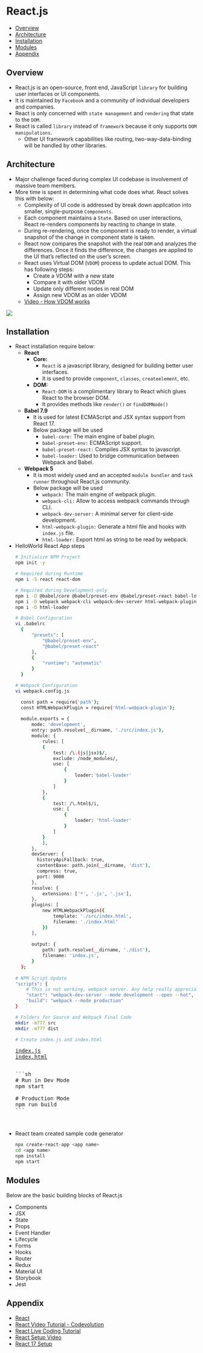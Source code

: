 # React.js

- [Overview](#overview)
- [Architecture](#architecture)
- [Installation](#installation)
- [Modules](#modules)
- [Appendix](#appendix)

## Overview
- React.js is an open-source, front end, JavaScript `library` for building user interfaces or UI components.
- It is maintained by `Facebook` and a community of individual developers and companies.
- React is only concerned with `state management` and `rendering` that state to the `DOM`. 
- React is called `library` instead of `framework` because it only supports `DOM manipulations`. 
  - Other UI framework capabilities like routing, two-way-data-binding will be handled by other libraries.

## Architecture
- Major challenge faced during complex UI codebase is involvement of massive team members.
- More time is spent in determining what code does what. React solves this with below:
    - Complexity of UI code is addressed by break down application into smaller, single-purpose `Components`.
    - Each component maintains a `State`. Based on user interactions, React re-renders components by reacting to change in state.
    - During re-rendering, once the component is ready to render, a virtual snapshot of the change in component state is taken.
    - React now compares the snapshot with the real `DOM` and analyzes the differences. Once it finds the difference, the changes are applied to the UI that’s reflected on the user’s screen. 
    - React uses Virtual DOM (`VDOM`) process to update actual DOM. This has following steps:
      - Create a VDOM with a new state
      - Compare it with older VDOM
      - Update only different nodes in real DOM
      - Assign new VDOM as an older VDOM
    - [Video - How VDOM works](https://www.youtube.com/watch?v=BYbgopx44vo)

![](./01-Images/01-ReactArchitecture.png)

## Installation
- React installation require below:
  - **React**
    - **Core:**
      - `React` is a javascript library, designed for building better user interfaces.
      - It is used to provide `component`, `classes`, `createelement`, etc.
    - **DOM:**
      - `React-DOM` is a complimentary library to React which glues React to the browser DOM.
      - It provides methods like `render()` or `findDOMNode()`
  - **Babel 7.9**
    - It is used for latest ECMAScript and JSX syntax support from React 17.
    - Below package will be used
      - `babel-core:` The main engine of babel plugin.
      - `babel-preset-env:` ECMAScript support.
      - `babel-preset-react:` Compiles JSX syntax to javascript.
      - `babel-loader:` Used to bridge communication between Webpack and Babel.
  - **Webpack 5**
    - It is most widely used and an accepted `module bundler` and `task runner` throughout React.js community.
    - Below package will be used
      - `webpack:` The main engine of webpack plugin.
      - `webpack-cli:` Allow to access webpack commands through CLI.
      - `webpack-dev-server:` A minimal server for client-side development.
      - `html-webpack-plugin:` Generate a html file and hooks with `index.js` file.
      - `html-loader:` Export html as string to be read by webpack.
- HelloWorld React App steps
  ```sh
  # Initialize NPM Project
  npm init -y

  # Required during Runtime
  npm i -S react react-dom

  # Required during Development-only
  npm i -D @babel/core @babel/preset-env @babel/preset-react babel-loader
  npm i -D webpack webpack-cli webpack-dev-server html-webpack-plugin
  npm i -D html-loader

  # Babel Configuration
  vi .babelrc
    {
        "presets": [
            "@babel/preset-env", 
            "@babel/preset-react"
        ],
        {
            "runtime": "automatic"
        }
    }

  # Webpack Configuration
  vi webpack.config.js

    const path = require('path');
    const HTMLWebpackPlugin = require('html-webpack-plugin');
    
    module.exports = {
        mode: 'development',
        entry: path.resolve(__dirname, './src/index.js'),
        module: {
            rules: [
            {
                test: /\.(js|jsx)$/,
                exclude: /node_modules/,
                use: [
                    {
                        loader:'babel-loader'
                    }
                ]
            },
            {
                test: /\.html$/i,
                use: [
                    {
                        loader: 'html-loader'
                    }
                ]
            }
            ],
        },
        devServer: {
          historyApiFallback: true,
          contentBase: path.join(__dirname, 'dist'),
          compress: true,
          port: 9000
        },
        resolve: {
            extensions: ['*', '.js', '.jsx'],
        },
        plugins: [
            new HTMLWebpackPlugin({
                template: './src/index.html',
                filename: './index.html'
            })
        ],
    
        output: {
            path: path.resolve(__dirname, './dist'),
            filename: 'index.js',
        }
    };
    
  # NPM Script Update
  "scripts": {
      # This is not working, webpack server. Any help really appreciated.
      "start": "webpack-dev-server --mode development --open --hot",
      "build": "webpack --mode production"
  }   
  
  # Folders for Source and Webpack Final Code
  mkdir -m777 src
  mkdir -m777 dist

  # Create index.js and index.html
  ```
  <pre>
  <a href=./02-MyDev/01/HelloWorld/src/index.js>index.js</a>
  <a href=./02-MyDev/01/HelloWorld/src/index.html>index.html</a>
  <pre>
  
  ```sh
  # Run in Dev Mode
  npm start

  # Production Mode
  npm run build
  ```

- React team created sample code generator 
  ```sh
  npx create-react-app <app name>
  cd <app name>
  npm install
  npm start
  ```

## Modules
Below are the basic building blocks of React.js
- Components
- JSX
- State
- Props
- Event Handler
- Lifecycle
- Forms
- Hooks
- Router
- Redux
- Material UI
- Storybook
- Jest

## Appendix
- [React](https://reactjs.org/)
- [React Video Tutorial - Codevolution](https://www.youtube.com/watch?v=QFaFIcGhPoM&list=PLC3y8-rFHvwgg3vaYJgHGnModB54rxOk3)
- [React Live Coding Tutorial](https://scrimba.com/learn/learnreact)
- [React Setup Video](https://www.youtube.com/watch?v=ihhPyqfdbjo&t=514s)
- [React 17 Setup](https://iamabhirupdatta.medium.com/setting-up-react-17-with-webpack-and-babel-part-1-e11b674a6102)